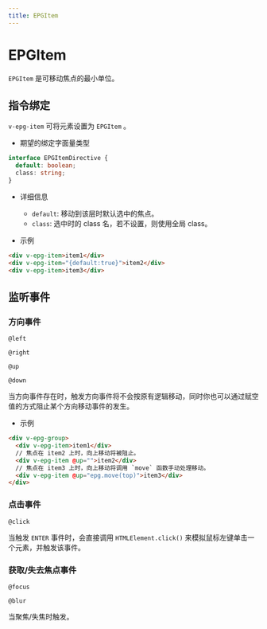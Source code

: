 ```yaml
---
title: EPGItem
---
```


# EPGItem

`EPGItem` 是可移动焦点的最小单位。

## 指令绑定

`v-epg-item` 可将元素设置为 `EPGItem` 。

- 期望的绑定字面量类型

```typescript
interface EPGItemDirective {
  default: boolean;
  class: string;
}
```

- 详细信息

  - `default`: 移动到该层时默认选中的焦点。
  - `class`: 选中时的 class 名，若不设置，则使用全局 class。

- 示例

```html
<div v-epg-item>item1</div>
<div v-epg-item="{default:true}">item2</div>
<div v-epg-item>item3</div>
```

## 监听事件

### 方向事件

`@left`

`@right`

`@up`

`@down`

当方向事件存在时，触发方向事件将不会按原有逻辑移动，同时你也可以通过赋空值的方式阻止某个方向移动事件的发生。

- 示例

```html
<div v-epg-group>
  <div v-epg-item>item1</div>
  // 焦点在 item2 上时，向上移动将被阻止。
  <div v-epg-item @up="">item2</div>
  // 焦点在 item3 上时，向上移动将调用 `move` 函数手动处理移动。
  <div v-epg-item @up="epg.move(top)">item3</div>
</div>
```

### 点击事件

`@click`

当触发 `ENTER` 事件时，会直接调用 `HTMLElement.click()` 来模拟鼠标左键单击一个元素，并触发该事件。

### 获取/失去焦点事件

`@focus`

`@blur`

当聚焦/失焦时触发。
